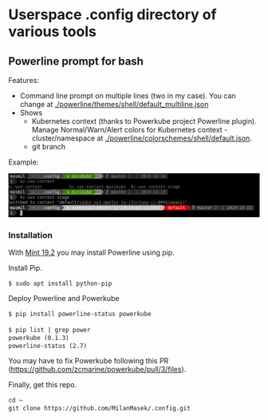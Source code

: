 # Userspace .config directory of various tools

## Powerline prompt for bash
Features:
- Command line prompt on multiple lines (two in my case). You can change at [./powerline/themes/shell/default_multiline.json](./powerline/themes/shell/default_multiline.json)
- Shows
   - Kubernetes context (thanks to Powerkube project Powerline plugin). Manage Normal/Warn/Alert colors for Kubernetes context - cluster/namespace at [./powerline/colorschemes/shell/default.json](./powerline/colorschemes/shell/default.json).
   - git branch

Example:

![image](./repo-art/screenshot_powerline-bash-powerkube.png)

### Installation

With [Mint 19.2](https://www.linuxmint.com/start/tina/) you may install Powerline using pip.

Install Pip.
```
$ sudo apt install python-pip
```
Deploy Powerline and Powerkube
```
$ pip install powerline-status powerkube

$ pip list | grep power
powerkube (0.1.3)
powerline-status (2.7)
```

You may have to fix Powerkube following this PR (https://github.com/zcmarine/powerkube/pull/3/files).

Finally, get this repo.

```
cd ~
git clone https://github.com/MilanMasek/.config.git
```
